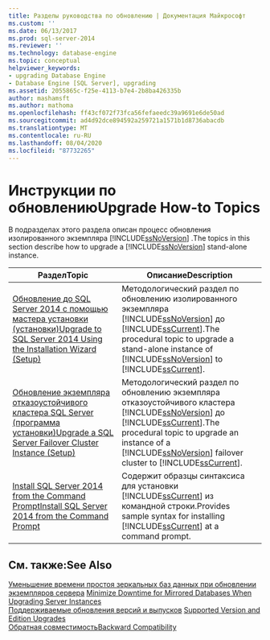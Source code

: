 ```yaml
---
title: Разделы руководства по обновлению | Документация Майкрософт
ms.custom: ''
ms.date: 06/13/2017
ms.prod: sql-server-2014
ms.reviewer: ''
ms.technology: database-engine
ms.topic: conceptual
helpviewer_keywords:
- upgrading Database Engine
- Database Engine [SQL Server], upgrading
ms.assetid: 2055865c-f25e-4113-b7e4-2b8ba426335b
author: mashamsft
ms.author: mathoma
ms.openlocfilehash: ff43cf072f73fca56fefaeedc39a9691e6de50ad
ms.sourcegitcommit: ad4d92dce894592a259721a1571b1d8736abacdb
ms.translationtype: MT
ms.contentlocale: ru-RU
ms.lasthandoff: 08/04/2020
ms.locfileid: "87732265"
---
```

# <a name="upgrade-how-to-topics"></a><span data-ttu-id="e6765-102">Инструкции по обновлению</span><span class="sxs-lookup"><span data-stu-id="e6765-102">Upgrade How-to Topics</span></span>
  <span data-ttu-id="e6765-103">В подразделах этого раздела описан процесс обновления изолированного экземпляра [!INCLUDE[ssNoVersion](../../includes/ssnoversion-md.md)] .</span><span class="sxs-lookup"><span data-stu-id="e6765-103">The topics in this section describe how to upgrade a [!INCLUDE[ssNoVersion](../../includes/ssnoversion-md.md)] stand-alone instance.</span></span>  
  
|<span data-ttu-id="e6765-104">Раздел</span><span class="sxs-lookup"><span data-stu-id="e6765-104">Topic</span></span>|<span data-ttu-id="e6765-105">Описание</span><span class="sxs-lookup"><span data-stu-id="e6765-105">Description</span></span>|  
|-----------|-----------------|  
|[<span data-ttu-id="e6765-106">Обновление до SQL Server 2014 с помощью мастера установки &#40;установки&#41;</span><span class="sxs-lookup"><span data-stu-id="e6765-106">Upgrade to SQL Server 2014 Using the Installation Wizard &#40;Setup&#41;</span></span>](../../database-engine/install-windows/upgrade-sql-server-using-the-installation-wizard-setup.md)|<span data-ttu-id="e6765-107">Методологический раздел по обновлению изолированного экземпляра [!INCLUDE[ssNoVersion](../../includes/ssnoversion-md.md)] до [!INCLUDE[ssCurrent](../../includes/sscurrent-md.md)].</span><span class="sxs-lookup"><span data-stu-id="e6765-107">The procedural topic to upgrade a stand-alone instance of [!INCLUDE[ssNoVersion](../../includes/ssnoversion-md.md)] to [!INCLUDE[ssCurrent](../../includes/sscurrent-md.md)].</span></span>|  
|[<span data-ttu-id="e6765-108">Обновление экземпляра отказоустойчивого кластера SQL Server (программа установки)</span><span class="sxs-lookup"><span data-stu-id="e6765-108">Upgrade a SQL Server Failover Cluster Instance &#40;Setup&#41;</span></span>](../failover-clusters/windows/upgrade-a-sql-server-failover-cluster-instance-setup.md)|<span data-ttu-id="e6765-109">Методологический раздел по обновлению экземпляра отказоустойчивого кластера [!INCLUDE[ssNoVersion](../../includes/ssnoversion-md.md)] до [!INCLUDE[ssCurrent](../../includes/sscurrent-md.md)].</span><span class="sxs-lookup"><span data-stu-id="e6765-109">The procedural topic to upgrade an instance of a [!INCLUDE[ssNoVersion](../../includes/ssnoversion-md.md)] failover cluster to [!INCLUDE[ssCurrent](../../includes/sscurrent-md.md)].</span></span>|  
|[<span data-ttu-id="e6765-110">Install SQL Server 2014 from the Command Prompt</span><span class="sxs-lookup"><span data-stu-id="e6765-110">Install SQL Server 2014 from the Command Prompt</span></span>](../../database-engine/install-windows/install-sql-server-from-the-command-prompt.md)|<span data-ttu-id="e6765-111">Содержит образцы синтаксиса для установки [!INCLUDE[ssCurrent](../../includes/sscurrent-md.md)] из командной строки.</span><span class="sxs-lookup"><span data-stu-id="e6765-111">Provides sample syntax for installing [!INCLUDE[ssCurrent](../../includes/sscurrent-md.md)] at a command prompt.</span></span>|  
  
## <a name="see-also"></a><span data-ttu-id="e6765-112">См. также:</span><span class="sxs-lookup"><span data-stu-id="e6765-112">See Also</span></span>  
 <span data-ttu-id="e6765-113">[Уменьшение времени простоя зеркальных баз данных при обновлении экземпляров сервера](../../database-engine/database-mirroring/upgrading-mirrored-instances.md) </span><span class="sxs-lookup"><span data-stu-id="e6765-113">[Minimize Downtime for Mirrored Databases When Upgrading Server Instances](../../database-engine/database-mirroring/upgrading-mirrored-instances.md) </span></span>  
 <span data-ttu-id="e6765-114">[Поддерживаемые обновления версий и выпусков](../../database-engine/install-windows/supported-version-and-edition-upgrades.md) </span><span class="sxs-lookup"><span data-stu-id="e6765-114">[Supported Version and Edition Upgrades](../../database-engine/install-windows/supported-version-and-edition-upgrades.md) </span></span>  
 [<span data-ttu-id="e6765-115">Обратная совместимость</span><span class="sxs-lookup"><span data-stu-id="e6765-115">Backward Compatibility</span></span>](../../../2014/getting-started/backward-compatibility.md)  
  
  
